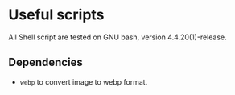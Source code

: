 # Useful scripts
All Shell script are tested on GNU bash, version 4.4.20(1)-release.

## Dependencies
* `webp` to convert image to webp format.
